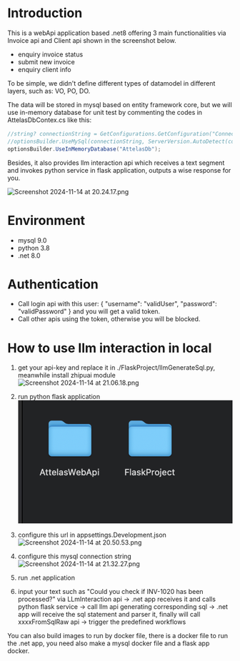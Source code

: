 
# Introduction
This is a webApi application based .net8 offering 3 main functionalities via Invoice api and Client api shown in the screenshot below.
- enquiry invoice status
- submit new invoice
- enquiry client info

To be simple, we didn't define different types of datamodel in different layers, such as: VO, PO, DO.

The data will be stored in mysql based on entity framework core, but we will use in-memory database for unit test by commenting the codes in AttelasDbContex.cs like this:
```c#
//string? connectionString = GetConfigurations.GetConfiguration("ConnectionStrings:AttelasDataBase");//"Server=.;Database=AttelasWebApi;";
//optionsBuilder.UseMySql(connectionString, ServerVersion.AutoDetect(connectionString));
optionsBuilder.UseInMemoryDatabase("AttelasDb");
```

Besides, it also provides llm interaction api which receives a text segment and invokes python service in flask application, outputs a
wise response for you.


![Screenshot 2024-11-14 at 20.24.17.png](../../attelas/AttelasWebApi/StaticContent/Screenshot%202024-11-14%20at%2020.24.17.png)

# Environment
- mysql 9.0
- python 3.8
- .net 8.0

# Authentication
- Call login api with this user: { "username": "validUser", "password": "validPassword" } and you will get a valid token.
- Call other apis using the token, otherwise you will be blocked. 

# How to use llm interaction in local

1. get your api-key and replace it in ./FlaskProject/llmGenerateSql.py, meanwhile install zhipuai module
![Screenshot 2024-11-14 at 21.06.18.png](../../attelas/AttelasWebApi/StaticContent/Screenshot%202024-11-14%20at%2021.06.18.png)

2. run python flask application
![Screenshot 2024-11-16 at 12.19.41.png](StaticContent/Screenshot%202024-11-16%20at%2012.19.41.png)

3. configure this url in appsettings.Development.json
![Screenshot 2024-11-14 at 20.50.53.png](../../attelas/AttelasWebApi/StaticContent/Screenshot%202024-11-14%20at%2020.50.53.png)

4. configure this mysql connection string
 ![Screenshot 2024-11-14 at 21.32.27.png](../../attelas/AttelasWebApi/StaticContent/Screenshot%202024-11-14%20at%2021.32.27.png)

5. run .net application

6. input your text such as "Could you check if INV-1020 has been processed?" via LLmInteraction api 
-> .net app receives it and calls python flask service 
-> call llm api generating corresponding sql 
-> .net app will receive the sql statement and parser it, finally will call xxxxFromSqlRaw api
-> trigger the predefined workflows

You can also build images to run by docker file, there is a docker file to run the .net app, you need also make a mysql docker file and a flask app docker. 










